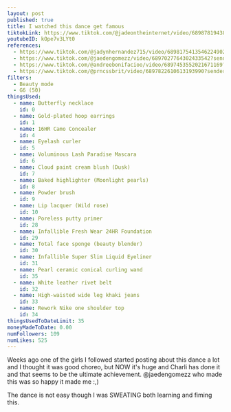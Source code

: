 ```yaml
---
layout: post
published: true
title: I watched this dance get famous
tiktokLink: https://www.tiktok.com/@jadeontheinternet/video/6898781943891053830?sender_device=pc&sender_web_id=6891999718790268421&is_from_webapp=1
youtubeID: kOpe7v3LYt0
references:
  - https://www.tiktok.com/@jadynhernandez715/video/6898175413546224902?sender_device=pc&sender_web_id=6891999718790268421&is_from_webapp=1
  - https://www.tiktok.com/@jaedengomezz/video/6897027764302433542?sender_device=pc&sender_web_id=6891999718790268421&is_from_webapp=1
  - https://www.tiktok.com/@andreebonifacioo/video/6897453552021671169?sender_device=pc&sender_web_id=6891999718790268421&is_from_webapp=1
  - https://www.tiktok.com/@prncssbrit/video/6897822610613193990?sender_device=pc&sender_web_id=6891999718790268421&is_from_webapp=1
filters:
  - Beauty mode
  - G6 (50)
thingsUsed:
  - name: Butterfly necklace
    id: 0
  - name: Gold-plated hoop earrings
    id: 1
  - name: 16HR Camo Concealer
    id: 4
  - name: Eyelash curler
    id: 5
  - name: Voluminous Lash Paradise Mascara
    id: 6
  - name: Cloud paint cream blush (Dusk)
    id: 7
  - name: Baked highlighter (Moonlight pearls)
    id: 8
  - name: Powder brush
    id: 9
  - name: Lip lacquer (Wild rose)
    id: 10
  - name: Poreless putty primer
    id: 28
  - name: Infallible Fresh Wear 24HR Foundation
    id: 29
  - name: Total face sponge (beauty blender)
    id: 30
  - name: Infallible Super Slim Liquid Eyeliner
    id: 31
  - name: Pearl ceramic conical curling wand
    id: 35
  - name: White leather rivet belt
    id: 32
  - name: High-waisted wide leg khaki jeans
    id: 33
  - name: Rework Nike one shoulder top
    id: 34
thingsUsedToDateLimit: 35
moneyMadeToDate: 0.00
numFollowers: 109
numLikes: 525
---
```


Weeks ago one of the girls I followed started posting about this dance a lot and I thought it was good choreo, but NOW it's huge and Charli has done it and that seems to be the ultimate achievement. @jaedengomezz who made this was so happy it made me :,)

The dance is not easy though I was SWEATING both learning and fiming this.
